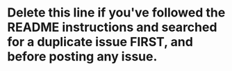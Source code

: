 # Delete this line if you've followed the README instructions and searched for a duplicate issue FIRST, and before posting any issue.
